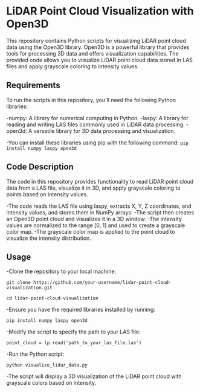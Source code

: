 # LiDAR Point Cloud Visualization with Open3D
This repository contains Python scripts for visualizing LiDAR point cloud data using the Open3D library. Open3D is a powerful library that provides tools for processing 3D data and offers visualization capabilities. The provided code allows you to visualize LiDAR point cloud data stored in LAS files and apply grayscale coloring to intensity values.

## Requirements
To run the scripts in this repository, you'll need the following Python libraries:

-numpy: A library for numerical computing in Python.
-laspy: A library for reading and writing LAS files commonly used in LiDAR data processing.
-open3d: A versatile library for 3D data processing and visualization.

-You can install these libraries using pip with the following command:
`pip install numpy laspy open3d`
## Code Description
The code in this repository provides functionality to read LiDAR point cloud data from a LAS file, visualize it in 3D, and apply grayscale coloring to points based on intensity values.

-The code reads the LAS file using laspy, extracts X, Y, Z coordinates, and intensity values, and stores them in NumPy arrays.
-The script then creates an Open3D point cloud and visualizes it in a 3D window.
-The intensity values are normalized to the range [0, 1] and used to create a grayscale color map.
-The grayscale color map is applied to the point cloud to visualize the intensity distribution.

## Usage
-Clone the repository to your local machine:

`git clone https://github.com/your-username/lidar-point-cloud-visualization.git`

`cd lidar-point-cloud-visualization`

-Ensure you have the required libraries installed by running:

`pip install numpy laspy open3d`

-Modify the script to specify the path to your LAS file:

`point_cloud = lp.read('path_to_your_las_file.las')`

-Run the Python script:

`python visualize_lidar_data.py`

-The script will display a 3D visualization of the LiDAR point cloud with grayscale colors based on intensity.
